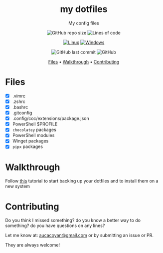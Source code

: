<div align="center">

# my dotfiles

My config files

![GitHub repo size](https://img.shields.io/github/repo-size/AucaCoyan/dotfiles)
![Lines of code](https://img.shields.io/tokei/lines/github/AucaCoyan/dotfiles)

[![Linux](https://svgshare.com/i/Zhy.svg)](https://svgshare.com/i/Zhy.svg)
[![Windows](https://badgen.net/badge/icon/windows?icon=windows&label)](https://badgen.net/badge/icon/windows?icon=windows&label)

![GitHub last commit](https://img.shields.io/github/last-commit/AucaCoyan/dotfiles)
![GitHub](https://img.shields.io/github/license/AucaCoyan/dotfiles)

[Files](#features) •
[Walkthrough](#walkthrough) •
[Contributing](#contributing)

</div>

# Files

- [x] .vimrc
- [x] .zshrc
- [x] .bashrc
- [x] .gitconfig
- [x] .config/coc/extensions/package.json
- [x] PowerShell $PROFILE
- [x] `chocolatey` packages
- [x] PowerShell modules
- [x] Winget packages
- [x] `pipx` packages

# Walkthrough

Follow [this](https://www.atlassian.com/git/tutorials/dotfiles) tutorial to start backing up your dotfiles and to install them on a new system

# Contributing

Do you think I missed something? do you know a better way to do something? do you have questions on any lines?

Let me know at: [aucacoyan@gmail.com](mailto:aucacoyan@gmail.com) or by submitting an issue or PR.

They are always welcome!
